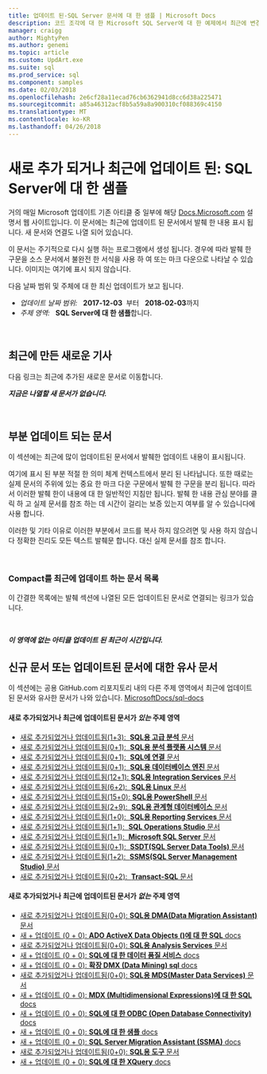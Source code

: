 ```yaml
---
title: 업데이트 된-SQL Server 문서에 대 한 샘플 | Microsoft Docs
description: 코드 조각에 대 한 Microsoft SQL Server에 대 한 예제에서 최근에 변경된 된 설명서에 대 한 업데이트 된 콘텐츠를 표시 합니다.
manager: craigg
author: MightyPen
ms.author: genemi
ms.topic: article
ms.custom: UpdArt.exe
ms.suite: sql
ms.prod_service: sql
ms.component: samples
ms.date: 02/03/2018
ms.openlocfilehash: 2e6cf28a11ecad76cb6362941d8cc6d38a225471
ms.sourcegitcommit: a85a46312acf8b5a59a8a900310cf088369c4150
ms.translationtype: MT
ms.contentlocale: ko-KR
ms.lasthandoff: 04/26/2018
---
```

# <a name="new-and-recently-updated-samples-for-sql-server"></a>새로 추가 되거나 최근에 업데이트 된: SQL Server에 대 한 샘플



거의 매일 Microsoft 업데이트 기존 아티클 중 일부에 해당 [Docs.Microsoft.com](http://docs.microsoft.com/) 설명서 웹 사이트입니다. 이 문서에는 최근에 업데이트 된 문서에서 발췌 한 내용 표시 됩니다. 새 문서와 연결도 나열 되어 있습니다.

이 문서는 주기적으로 다시 실행 하는 프로그램에서 생성 됩니다. 경우에 따라 발췌 한 구문을 소스 문서에서 불완전 한 서식을 사용 하 여 또는 마크 다운으로 나타날 수 있습니다. 이미지는 여기에 표시 되지 않습니다.

다음 날짜 범위 및 주체에 대 한 최신 업데이트가 보고 됩니다.



- *업데이트 날짜 범위:*  &nbsp; **2017-12-03** &nbsp;부터 &nbsp; **2018-02-03**까지
- *주제 영역:* &nbsp; **SQL Server에 대 한 샘플**합니다.




&nbsp;

## <a name="new-articles-created-recently"></a>최근에 만든 새로운 기사

다음 링크는 최근에 추가된 새로운 문서로 이동합니다.


***지금은 나열할 새 문서가 없습니다.***



&nbsp;

## <a name="updated-articles-with-excerpts"></a>부분 업데이트 되는 문서

이 섹션에는 최근에 많이 업데이트된 문서에서 발췌한 업데이트 내용이 표시됩니다.

여기에 표시 된 부분 적절 한 의미 체계 컨텍스트에서 분리 된 나타납니다. 또한 때로는 실제 문서의 주위에 있는 중요 한 마크 다운 구문에서 발췌 한 구문을 분리 됩니다. 따라서 이러한 발췌 한이 내용에 대 한 일반적인 지침만 됩니다. 발췌 한 내용 관심 분야를 클릭 하 고 실제 문서를 참조 하는 데 시간이 걸리는 보증 있는지 여부를 알 수 있습니다에 사용 합니다.

이러한 및 기타 이유로 이러한 부분에서 코드를 복사 하지 않으려면 및 사용 하지 않습니다 정확한 진리도 모든 텍스트 발췌문 합니다. 대신 실제 문서를 참조 합니다.





&nbsp;

<a name="compactupdatedlist"/>

### <a name="compact-list-of-articles-updated-recently"></a>Compact를 최근에 업데이트 하는 문서 목록

이 간결한 목록에는 발췌 섹션에 나열된 모든 업데이트된 문서로 연결되는 링크가 있습니다.





&nbsp;

***이 영역에 없는 아티클 업데이트 된 최근이 시간입니다.***






## <a name="similar-articles-about-new-or-updated-articles"></a>신규 문서 또는 업데이트된 문서에 대한 유사 문서

이 섹션에는 공용 GitHub.com 리포지토리 내의 다른 주제 영역에서 최근에 업데이트된 문서와 유사한 문서가 나와 있습니다. [MicrosoftDocs/sql-docs](https://github.com/MicrosoftDocs/sql-docs/)


#### <a name="subject-areas-that-do-have-new-or-recently-updated-articles"></a>새로 추가되었거나 최근에 업데이트된 문서가 *있는* 주제 영역


- [새로 추가되었거나 업데이트됨(1+3):&nbsp; **SQL용 고급 분석** 문서](../advanced-analytics/new-updated-advanced-analytics.md)
- [새로 추가되었거나 업데이트됨(0+1):&nbsp; **SQL용 분석 플랫폼 시스템** 문서](../analytics-platform-system/new-updated-analytics-platform-system.md)
- [새로 추가되었거나 업데이트됨(0+1):&nbsp; **SQL에 연결** 문서](../connect/new-updated-connect.md)
- [새로 추가되었거나 업데이트됨(0+1):&nbsp; **SQL용 데이터베이스 엔진** 문서](../database-engine/new-updated-database-engine.md)
- [새로 추가되었거나 업데이트됨(12+1): **SQL용 Integration Services** 문서](../integration-services/new-updated-integration-services.md)
- [새로 추가되었거나 업데이트됨(6+2):&nbsp; **SQL용 Linux** 문서](../linux/new-updated-linux.md)
- [새로 추가되었거나 업데이트됨(15+0): **SQL용 PowerShell** 문서](../powershell/new-updated-powershell.md)
- [새로 추가되었거나 업데이트됨(2+9):&nbsp; **SQL용 관계형 데이터베이스** 문서](../relational-databases/new-updated-relational-databases.md)
- [새로 추가되었거나 업데이트됨(1+0):&nbsp; **SQL용 Reporting Services** 문서](../reporting-services/new-updated-reporting-services.md)
- [새로 추가되었거나 업데이트됨(1+1):&nbsp; **SQL Operations Studio** 문서](../sql-operations-studio/new-updated-sql-operations-studio.md)
- [새로 추가되었거나 업데이트됨(1+1):&nbsp; **Microsoft SQL Server** 문서](../sql-server/new-updated-sql-server.md)
- [새로 추가되었거나 업데이트됨(0+1):&nbsp; **SSDT(SQL Server Data Tools)** 문서](../ssdt/new-updated-ssdt.md)
- [새로 추가되었거나 업데이트됨(1+2):&nbsp; **SSMS(SQL Server Management Studio)** 문서](../ssms/new-updated-ssms.md)
- [새로 추가되었거나 업데이트됨(0+2):&nbsp; **Transact-SQL** 문서](../t-sql/new-updated-t-sql.md)



#### <a name="subject-areas-that-do-not-have-any-new-or-recently-updated-articles"></a>새로 추가되었거나 최근에 업데이트된 문서가 *없는* 주제 영역


- [새로 추가되었거나 업데이트됨(0+0): **SQL용 DMA(Data Migration Assistant)** 문서](../dma/new-updated-dma.md)
- [새 + 업데이트 (0 + 0): **ADO ActiveX Data Objects ()에 대 한 SQL** docs](../ado/new-updated-ado.md)
- [새로 추가되었거나 업데이트됨(0+0): **SQL용 Analysis Services** 문서](../analysis-services/new-updated-analysis-services.md)
- [새 + 업데이트 (0 + 0): **SQL에 대 한 데이터 품질 서비스** docs](../data-quality-services/new-updated-data-quality-services.md)
- [새 + 업데이트 (0 + 0): **확장 DMX (Data Mining) sql** docs](../dmx/new-updated-dmx.md)
- [새로 추가되었거나 업데이트됨(0+0): **SQL용 MDS(Master Data Services)** 문서](../master-data-services/new-updated-master-data-services.md)
- [새 + 업데이트 (0 + 0): **MDX (Multidimensional Expressions)에 대 한 SQL** docs](../mdx/new-updated-mdx.md)
- [새 + 업데이트 (0 + 0): **SQL에 대 한 ODBC (Open Database Connectivity)** docs](../odbc/new-updated-odbc.md)
- [새 + 업데이트 (0 + 0): **SQL에 대 한 샘플** docs](../samples/new-updated-samples.md)
- [새 + 업데이트 (0 + 0): **SQL Server Migration Assistant (SSMA)** docs](../ssma/new-updated-ssma.md)
- [새로 추가되었거나 업데이트됨(0+0): **SQL용 도구** 문서](../tools/new-updated-tools.md)
- [새 + 업데이트 (0 + 0): **SQL에 대 한 XQuery** docs](../xquery/new-updated-xquery.md)


